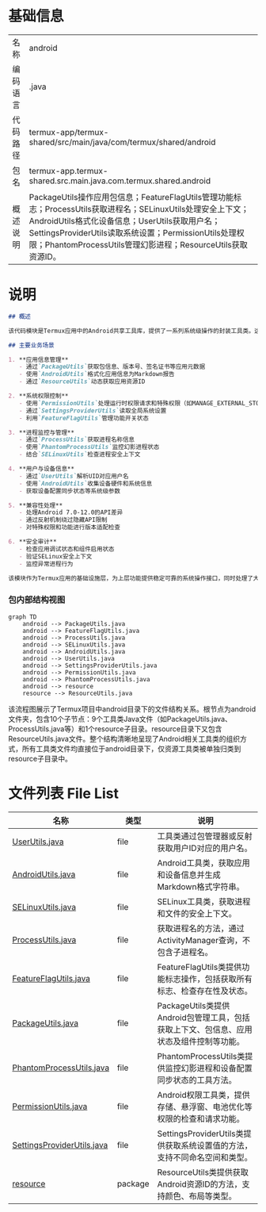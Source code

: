 # 基础信息

|      |      |
|------|------|
| 名称 | android |
| 编码语言 | .java |
| 代码路径 | termux-app/termux-shared/src/main/java/com/termux/shared/android |
| 包名 | termux-app.termux-shared.src.main.java.com.termux.shared.android |
| 概述说明 | PackageUtils操作应用包信息；FeatureFlagUtils管理功能标志；ProcessUtils获取进程名；SELinuxUtils处理安全上下文；AndroidUtils格式化设备信息；UserUtils获取用户名；SettingsProviderUtils读取系统设置；PermissionUtils处理权限；PhantomProcessUtils管理幻影进程；ResourceUtils获取资源ID。 |

# 说明

```markdown
## 概述

该代码模块是Termux应用中的Android共享工具库，提供了一系列系统级操作的封装工具类。这些工具类主要围绕Android系统API进行封装，处理了不同API版本的兼容性问题，并通过反射机制访问部分隐藏API。模块功能覆盖包管理、进程管理、权限控制、系统设置访问、资源获取等核心系统操作，同时包含SELinux安全上下文、幻影进程监控等高级功能。所有工具类均采用静态方法设计，具有完善的异常处理和日志记录机制。

## 主要业务场景

1. **应用信息管理**  
   - 通过`PackageUtils`获取包信息、版本号、签名证书等应用元数据
   - 使用`AndroidUtils`格式化应用信息为Markdown报告
   - 通过`ResourceUtils`动态获取应用资源ID

2. **系统权限控制**  
   - 使用`PermissionUtils`处理运行时权限请求和特殊权限（如MANAGE_EXTERNAL_STORAGE）
   - 通过`SettingsProviderUtils`读取全局系统设置
   - 利用`FeatureFlagUtils`管理功能开关状态

3. **进程监控与管理**  
   - 通过`ProcessUtils`获取进程名称信息
   - 使用`PhantomProcessUtils`监控幻影进程状态
   - 结合`SELinuxUtils`检查进程安全上下文

4. **用户与设备信息**  
   - 通过`UserUtils`解析UID对应用户名
   - 使用`AndroidUtils`收集设备硬件和系统信息
   - 获取设备配置同步状态等系统级参数

5. **兼容性处理**  
   - 处理Android 7.0-12.0的API差异
   - 通过反射机制绕过隐藏API限制
   - 对特殊权限和功能进行版本适配检查

6. **安全审计**  
   - 检查应用调试状态和组件启用状态
   - 验证SELinux安全上下文
   - 监控异常进程行为

该模块作为Termux应用的基础设施层，为上层功能提供稳定可靠的系统操作接口，同时处理了大量Android系统版本差异和特殊权限场景的兼容性问题。
```


### 包内部结构视图

```mermaid
graph TD
    android --> PackageUtils.java
    android --> FeatureFlagUtils.java
    android --> ProcessUtils.java
    android --> SELinuxUtils.java
    android --> AndroidUtils.java
    android --> UserUtils.java
    android --> SettingsProviderUtils.java
    android --> PermissionUtils.java
    android --> PhantomProcessUtils.java
    android --> resource
    resource --> ResourceUtils.java
```

该流程图展示了Termux项目中android目录下的文件结构关系。根节点为android文件夹，包含10个子节点：9个工具类Java文件（如PackageUtils.java、ProcessUtils.java等）和1个resource子目录。resource目录下又包含ResourceUtils.java文件。整个结构清晰地呈现了Android相关工具类的组织方式，所有工具类文件均直接位于android目录下，仅资源工具类被单独归类到resource子目录中。

# 文件列表 File List

| 名称   | 类型  | 说明 |
|-------|------|-------------|
| [UserUtils.java](UserUtils.md) | file | 工具类通过包管理器或反射获取用户ID对应的用户名。 |
| [AndroidUtils.java](AndroidUtils.md) | file | Android工具类，获取应用和设备信息并生成Markdown格式字符串。 |
| [SELinuxUtils.java](SELinuxUtils.md) | file | SELinux工具类，获取进程和文件的安全上下文。 |
| [ProcessUtils.java](ProcessUtils.md) | file | 获取进程名的方法，通过ActivityManager查询，不包含子进程名。 |
| [FeatureFlagUtils.java](FeatureFlagUtils.md) | file | FeatureFlagUtils类提供功能标志操作，包括获取所有标志、检查存在性及状态。 |
| [PackageUtils.java](PackageUtils.md) | file | PackageUtils类提供Android包管理工具，包括获取上下文、包信息、应用状态及组件控制等功能。 |
| [PhantomProcessUtils.java](PhantomProcessUtils.md) | file | PhantomProcessUtils类提供监控幻影进程和设备配置同步状态的工具方法。 |
| [PermissionUtils.java](PermissionUtils.md) | file | Android权限工具类，提供存储、悬浮窗、电池优化等权限的检查和请求功能。 |
| [SettingsProviderUtils.java](SettingsProviderUtils.md) | file | SettingsProviderUtils类提供获取系统设置值的方法，支持不同命名空间和类型。 |
| [resource](resource/_module.md) | package | ResourceUtils类提供获取Android资源ID的方法，支持颜色、布局等类型。 |


